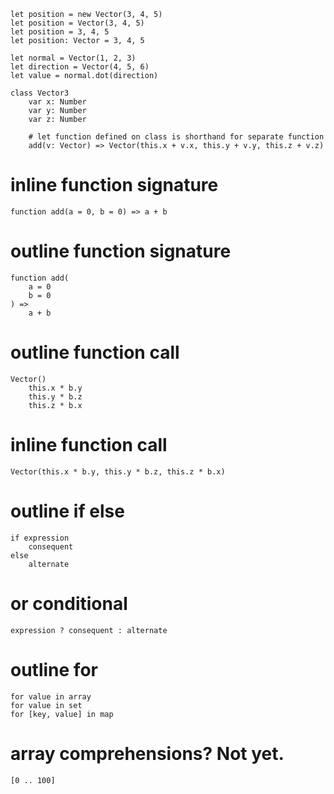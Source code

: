 
    let position = new Vector(3, 4, 5)
    let position = Vector(3, 4, 5)
    let position = 3, 4, 5
    let position: Vector = 3, 4, 5

    let normal = Vector(1, 2, 3)
    let direction = Vector(4, 5, 6)
    let value = normal.dot(direction)

    class Vector3
        var x: Number
        var y: Number
        var z: Number

        # let function defined on class is shorthand for separate function
        add(v: Vector) => Vector(this.x + v.x, this.y + v.y, this.z + v.z)

# inline function signature

    function add(a = 0, b = 0) => a + b

# outline function signature

    function add(
        a = 0
        b = 0
    ) =>
        a + b

# outline function call

    Vector()
        this.x * b.y
        this.y * b.z
        this.z * b.x

# inline function call

    Vector(this.x * b.y, this.y * b.z, this.z * b.x)

# outline if else

    if expression
        consequent
    else
        alternate

# or conditional

    expression ? consequent : alternate

# outline for

    for value in array
    for value in set
    for [key, value] in map

# array comprehensions? Not yet.

    [0 .. 100]

